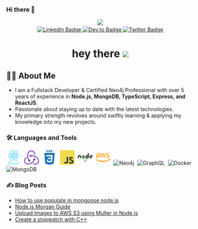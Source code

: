 ### Hi there 👋
<div id="header" align="center">
  <img src="https://media.giphy.com/media/vLlpbDafjgHystuJ0a/giphy.gif" width="100"/>
  <div id="badges">
    <a href="https://www.linkedin.com/in/paras594/">
      <img src="https://img.shields.io/badge/LinkedIn-blue?style=for-the-badge&logo=linkedin&logoColor=white" alt="LinkedIn Badge"/>
    </a>
    <a href="https://dev.to/paras594">
      <img src="https://img.shields.io/badge/Dev.to-black?logo=devdotto&logocolor=black&style=for-the-badge" alt="Dev.to Badge"/>
    </a>
    <a href="https://parasarora.netlify.app/">
      <img src="https://img.shields.io/badge/Portfolio-orange?style=for-the-badge" alt="Twitter Badge"/>
    </a>
  </div>
  <h1>
    hey there
    <img src="https://media.giphy.com/media/hvRJCLFzcasrR4ia7z/giphy.gif" width="30px"/>
  </h1>
</div>

## :man_technologist: About Me
- I am a Fullstack Developer & Certified Neo4j Professional with over 5 years of experience in **Node.js, MongoDB, TypeScript, Express, and ReactJS**. 
- Passionate about staying up to date with the latest technologies.
- My primary strength revolves around swiftly learning & applying my knowledge into my new projects. 


### :hammer_and_wrench: Languages and Tools 
<div>
  <img src="https://github.com/devicons/devicon/blob/master/icons/react/react-original-wordmark.svg" title="React" alt="React" width="40" height="40"/>&nbsp;
  <img src="https://github.com/devicons/devicon/blob/master/icons/redux/redux-original.svg" title="Redux" alt="Redux " width="40" height="40"/>&nbsp;
  <img src="https://github.com/devicons/devicon/blob/master/icons/css3/css3-plain-wordmark.svg"  title="CSS3" alt="CSS" width="40" height="40"/>&nbsp;
  <img src="https://github.com/devicons/devicon/blob/master/icons/javascript/javascript-original.svg" title="JavaScript" alt="JavaScript" width="40" height="40"/>&nbsp;
  <img src="https://github.com/devicons/devicon/blob/master/icons/nodejs/nodejs-original-wordmark.svg" title="NodeJS" alt="NodeJS" width="40" height="40"/>&nbsp;
  <img src="https://github.com/devicons/devicon/blob/master/icons/amazonwebservices/amazonwebservices-plain-wordmark.svg" title="AWS" alt="AWS" width="40" height="40"/>&nbsp;
  <img src="https://cdn.jsdelivr.net/gh/devicons/devicon@latest/icons/neo4j/neo4j-original.svg" title="Neo4j" alt="Neo4j" width="40" height="40"/>&nbsp;
  <img src="https://cdn.jsdelivr.net/gh/devicons/devicon@latest/icons/graphql/graphql-plain.svg" title="GraphQL" alt="GraphQL" width="40" height="40" />&nbsp;
  <img src="https://cdn.jsdelivr.net/gh/devicons/devicon@latest/icons/docker/docker-original.svg" title="Docker" alt="Docker" width="40" height="40" />&nbsp; 
  <img src="https://cdn.jsdelivr.net/gh/devicons/devicon@latest/icons/mongodb/mongodb-original.svg" title="MongoDB" alt="MongoDB" width="40" height="40" />&nbsp;
</div>

### :writing_hand: Blog Posts
- [How to use populate in mongoose node.js](https://dev.to/paras594/how-to-use-populate-in-mongoose-node-js-mo0)
- [Node.js Morgan Guide](https://dev.to/paras594/node-js-morgan-guide-431o)
- [Upload Images to AWS S3 using Multer in Node.js](https://dev.to/paras594/upload-images-to-aws-s3-using-multer-in-nodejs-1164)
- [Create a stopwatch with C++](https://dev.to/paras594/create-stopwatch-with-c-46bp)



<!--
**paras594/paras594** is a ✨ _special_ ✨ repository because its `README.md` (this file) appears on your GitHub profile.

Here are some ideas to get you started:

- 🔭 I’m currently working on ...
- 🌱 I’m currently learning ...
- 👯 I’m looking to collaborate on ...
- 🤔 I’m looking for help with ...
- 💬 Ask me about ...
- 📫 How to reach me: ...
- 😄 Pronouns: ...
- ⚡ Fun fact: ...
-->
